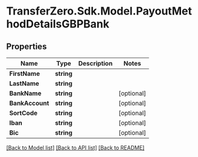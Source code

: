 
# TransferZero.Sdk.Model.PayoutMethodDetailsGBPBank

## Properties

Name | Type | Description | Notes
------------ | ------------- | ------------- | -------------
**FirstName** | **string** |  | 
**LastName** | **string** |  | 
**BankName** | **string** |  | [optional] 
**BankAccount** | **string** |  | [optional] 
**SortCode** | **string** |  | [optional] 
**Iban** | **string** |  | [optional] 
**Bic** | **string** |  | [optional] 

[[Back to Model list]](../README.md#documentation-for-models)
[[Back to API list]](../README.md#documentation-for-api-endpoints)
[[Back to README]](../README.md)

